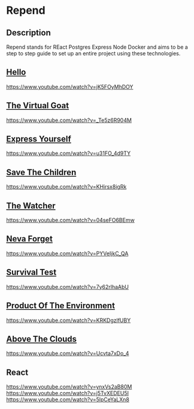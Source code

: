 # Repend

## Description

Repend stands for REact Postgres Express Node Docker and aims
to be a step to step guide to set up an entire project using
these technologies.

## [Hello](hello)

https://www.youtube.com/watch?v=jK5FOyMhDOY

## [The Virtual Goat](thevirtualgoat)

https://www.youtube.com/watch?v=_Te5z6R904M

## [Express Yourself](expressyourself)

https://www.youtube.com/watch?v=u31FO_4d9TY

## [Save The Children](savethechildren)

https://www.youtube.com/watch?v=KHirsx8igRk

## [The Watcher](thewatcher)

https://www.youtube.com/watch?v=04seFO6BEmw

## [Neva Forget](nevaforget)

https://www.youtube.com/watch?v=PYVeIjkC_QA

## [Survival Test](survivaltest)

https://www.youtube.com/watch?v=7y62rlhaAbU

## [Product Of The Environment](productoftheenvironment)

https://www.youtube.com/watch?v=KRKDgzlfUBY

## [Above The Clouds](abovetheclouds)

https://www.youtube.com/watch?v=Ucvta7xDo_4

## React

https://www.youtube.com/watch?v=ynxVs2aB80M
https://www.youtube.com/watch?v=j5TvXEDEU5I
https://www.youtube.com/watch?v=5lpCeYaLXn8